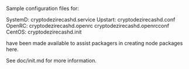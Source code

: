 Sample configuration files for:

SystemD: cryptodezirecashd.service
Upstart: cryptodezirecashd.conf
OpenRC:  cryptodezirecashd.openrc
         cryptodezirecashd.openrcconf
CentOS:  cryptodezirecashd.init

have been made available to assist packagers in creating node packages here.

See doc/init.md for more information.
